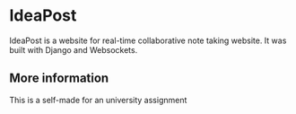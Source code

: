 # IdeaPost
IdeaPost is a website for real-time collaborative note taking website. It was built with Django and Websockets.
 
## More information
This is a self-made for an university assignment

